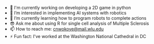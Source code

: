 - 🤖 I'm currently working on developing a 2D game in python
- 👀 I’m interested in implementing AI systems with robotics
- 🌱 I’m currently learning how to program robots to complete actions
- 😎 Ask me about using R for single cell analysis of Multiple Sclerosis
- 📫 How to reach me: cnwokoye@mail.wlu.edu
- ⚡ Fun fact: I've worked at the Washington National Cathedral in DC

<!---
C-nwokoye/C-nwokoye is a ✨ special ✨ repository because its `README.md` (this file) appears on your GitHub profile.
You can click the Preview link to take a look at your changes.
--->
